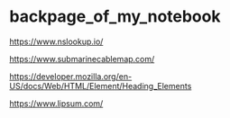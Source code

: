 # backpage_of_my_notebook

https://www.nslookup.io/

https://www.submarinecablemap.com/

https://developer.mozilla.org/en-US/docs/Web/HTML/Element/Heading_Elements

https://www.lipsum.com/

